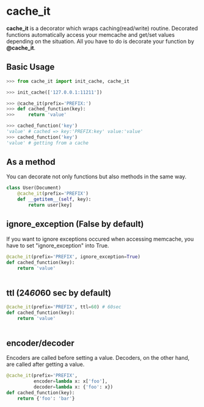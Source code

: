 cache_it
====

__cache_it__ is a decorator which wraps caching(read/write) routine.
Decorated functions automatically access your memcache and get/set values depending on the situation.
All you have to do is decorate your function by __@cache_it__.


## Basic Usage

```python
>>> from cache_it import init_cache, cache_it

>>> init_cache(['127.0.0.1:11211'])

>>> @cache_it(prefix='PREFIX:')
>>> def cached_function(key):
>>>     return 'value'

>>> cached_function('key')
'value' # cached => key:'PREFIX:key' value:'value'
>>> cached_function('key')
'value' # getting from a cache

```

## As a method
You can decorate not only functions but also methods in the same way.

```python
class User(Document)
    @cache_it(prefix='PREFIX')
    def __getitem__(self, key):
        return user[key]

```

## ignore_exception (False by default)
If you want to ignore exceptions occured when accessing memcache, you have to set "ignore_exception" into True.

```python
@cache_it(prefix='PREFIX', ignore_exception=True)
def cached_function(key):
    return 'value'
    
```


## ttl (24*60*60 sec by default)

```python
@cache_it(prefix='PREFIX', ttl=60) # 60sec
def cached_function(key):
    return 'value'
    
```

## encoder/decoder
Encoders are called before setting a value.
Decoders, on the other hand, are called after getting a value.

```python
@cache_it(prefix='PREFIX',
          encoder=lambda x: x['foo'],
          decoder=lambda x: {'foo': x})
def cached_function(key):
    return {'foo': 'bar'}


```
